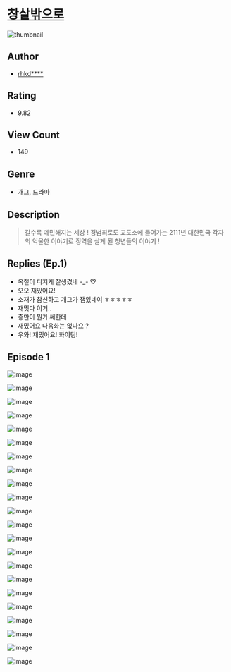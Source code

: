 # [창살밖으로](https://comic.naver.com/challenge/list?titleId=810150)
![thumbnail](https://image-comic.pstatic.net/user_contents_data/challenge_comic/2023/05/23/353754/upload_7233738015621931363_480x623.jpeg)

## Author
- [rhkd****](https://comic.naver.com/artistTitle?id=353754)

## Rating
- 9.82

## View Count
- 149

## Genre
- 개그, 드라마

## Description
> 갈수록 예민해지는 세상 ! 경범죄로도 교도소에 들어가는 2111년 대한민국 각자의 억울한 이야기로 징역을 살게 된 청년들의 이야기 !

## Replies (Ep.1)
- 옥철이 디지게 잘생겼네 -_- ♡
- 오오 재밌어요!
- 소재가 참신하고 개그가 잼있네여 ㅎㅎㅎㅎㅎ
- 재밋다 이거..
- 종만이 뭔가 쎄한데
- 재밌어요 다음화는 없나요 ?
- 우와! 재밌어요! 화이팅!

## Episode 1
![image](https://image-comic.pstatic.net/user_contents_data/challenge_comic/2023/05/23/353754/upload_3689683268996117560.jpeg)

![image](https://image-comic.pstatic.net/user_contents_data/challenge_comic/2023/05/23/353754/upload_7365464774242677559.jpeg)

![image](https://image-comic.pstatic.net/user_contents_data/challenge_comic/2023/05/23/353754/upload_3918804806246150710.jpeg)

![image](https://image-comic.pstatic.net/user_contents_data/challenge_comic/2023/05/23/353754/upload_3846692424864260658.jpeg)

![image](https://image-comic.pstatic.net/user_contents_data/challenge_comic/2023/05/23/353754/upload_7219892965185303858.jpeg)

![image](https://image-comic.pstatic.net/user_contents_data/challenge_comic/2023/05/23/353754/upload_3691042089260692785.jpeg)

![image](https://image-comic.pstatic.net/user_contents_data/challenge_comic/2023/05/23/353754/upload_7306305770942118244.jpeg)

![image](https://image-comic.pstatic.net/user_contents_data/challenge_comic/2023/05/23/353754/upload_3690762778091611703.jpeg)

![image](https://image-comic.pstatic.net/user_contents_data/challenge_comic/2023/05/23/353754/upload_7364853450039046960.jpeg)

![image](https://image-comic.pstatic.net/user_contents_data/challenge_comic/2023/05/23/353754/upload_7089001590591677798.jpeg)

![image](https://image-comic.pstatic.net/user_contents_data/challenge_comic/2023/05/23/353754/upload_7291719649014134881.jpeg)

![image](https://image-comic.pstatic.net/user_contents_data/challenge_comic/2023/05/23/353754/upload_4062635224347521075.jpeg)

![image](https://image-comic.pstatic.net/user_contents_data/challenge_comic/2023/05/23/353754/upload_7076673652325167156.jpeg)

![image](https://image-comic.pstatic.net/user_contents_data/challenge_comic/2023/05/23/353754/upload_7233402647476647011.jpeg)

![image](https://image-comic.pstatic.net/user_contents_data/challenge_comic/2023/05/23/353754/upload_7220175540549005873.jpeg)

![image](https://image-comic.pstatic.net/user_contents_data/challenge_comic/2023/05/23/353754/upload_3630526068792845616.jpeg)

![image](https://image-comic.pstatic.net/user_contents_data/challenge_comic/2023/05/23/353754/upload_4122263029119595366.jpeg)

![image](https://image-comic.pstatic.net/user_contents_data/challenge_comic/2023/05/23/353754/upload_3846971722275369778.jpeg)

![image](https://image-comic.pstatic.net/user_contents_data/challenge_comic/2023/05/23/353754/upload_7219381464729139505.jpeg)

![image](https://image-comic.pstatic.net/user_contents_data/challenge_comic/2023/05/23/353754/upload_3761741773502820664.jpeg)

![image](https://image-comic.pstatic.net/user_contents_data/challenge_comic/2023/05/23/353754/upload_7233398266592769378.jpeg)

![image](https://image-comic.pstatic.net/user_contents_data/challenge_comic/2023/05/23/353754/upload_3545515114564301409.jpeg)
